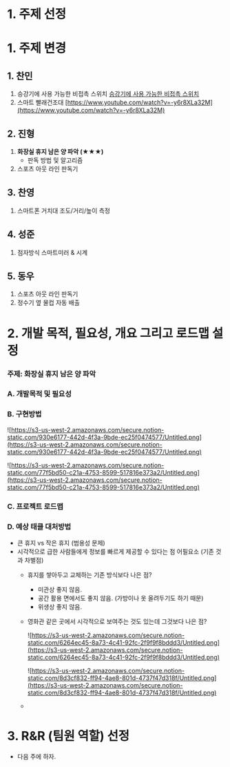 # 1. 주제 선정

# 1. 주제 변경

## 1. 찬민

1. 승강기에 사용 가능한 비접촉 스위치
[승강기에 사용 가능한 비접촉 스위치](https://youtu.be/IY1Oo6NC56E)
2. 스마트 빨래건조대
[https://www.youtube.com/watch?v=-y6r8XLa32M](https://www.youtube.com/watch?v=-y6r8XLa32M)

## 2. 진형

1. **화장실 휴지 남은 양 파악 (★★★)**
    - 판독 방법 및 알고리즘
2. 스포츠 아웃 라인 판독기

## 3. 찬영

1. 스마트폰 거치대 조도/거리/높이 측정

## 4. 성준

1. 점자방식 스마트미러 & 시계

## 5. 동우

1. 스포츠 아웃 라인 판독기
2. 정수기 옆 물컵 자동 배출

# 2. 개발 목적, 필요성, 개요 그리고 로드맵 설정

### **주제: 화장실 휴지 남은 양 파악**

### A. 개발목적 및 필요성

### B. 구현방법

![https://s3-us-west-2.amazonaws.com/secure.notion-static.com/930e6177-442d-4f3a-9bde-ec25f0474577/Untitled.png](https://s3-us-west-2.amazonaws.com/secure.notion-static.com/930e6177-442d-4f3a-9bde-ec25f0474577/Untitled.png)

![https://s3-us-west-2.amazonaws.com/secure.notion-static.com/77f5bd50-c21a-4753-8599-517816e373a2/Untitled.png](https://s3-us-west-2.amazonaws.com/secure.notion-static.com/77f5bd50-c21a-4753-8599-517816e373a2/Untitled.png)

### C. 프로젝트 로드맵

### D. 예상 태클 대처방법

- 큰 휴지 vs 작은 휴지 (범용성 문제)
- 시각적으로 급한 사람들에게 정보를 빠르게 제공할 수 있다는 점 어필요소 (기존 것과 차별점)
    - 휴지를 쌓아두고 교체하는 기존 방식보다 나은 점?
        - 미관상 좋지 않음.
        - 공간 활용 면에서도 좋지 않음. (가방이나 옷 올려두기도 하기 때문)
        - 위생상 좋지 않음.
    - 영화관 같은 곳에서 시각적으로 보여주는 것도 있는데 그것보다 나은 점?

        ![https://s3-us-west-2.amazonaws.com/secure.notion-static.com/6264ec45-8a73-4c41-92fc-2f9f9f8bddd3/Untitled.png](https://s3-us-west-2.amazonaws.com/secure.notion-static.com/6264ec45-8a73-4c41-92fc-2f9f9f8bddd3/Untitled.png)

        ![https://s3-us-west-2.amazonaws.com/secure.notion-static.com/8d3cf832-ff94-4ae8-801d-4737f47d318f/Untitled.png](https://s3-us-west-2.amazonaws.com/secure.notion-static.com/8d3cf832-ff94-4ae8-801d-4737f47d318f/Untitled.png)

    - 

# 3. R&R (팀원 역할) 선정

- 다음 주에 하자.
